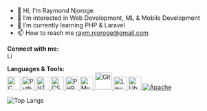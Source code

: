 - 👋 Hi, I’m Raymond Njoroge
- 👀 I’m interested in Web Development, ML & Mobile Development
- 🌱 I’m currently learning PHP & Laravel
- 📫 How to reach me raym.njoroge@gmail.com

**Connect with me:**<br>
<a href="https://www.linkedin.com/in/raymondnjoroge/">
  <img src="https://upload.wikimedia.org/wikipedia/commons/c/ca/LinkedIn_logo_initials.png" alt="LinkedIn" width="16" height="16">
</a>

**Languages & Tools:**<br>
<a href="https://en.wikipedia.org/wiki/C_(programming_language)">
  <img src="https://upload.wikimedia.org/wikipedia/commons/1/19/C_Logo.png" alt="C Language" width="30" height="30">
</a>
<a href="https://www.python.org/">
  <img src="https://upload.wikimedia.org/wikipedia/commons/c/c3/Python-logo-notext.svg" alt="Python" width="30" height="30">
</a>
<a href="https://developer.mozilla.org/en-US/docs/Web/HTML">
  <img src="https://upload.wikimedia.org/wikipedia/commons/6/61/HTML5_logo_and_wordmark.svg" alt="HTML5" width="30" height="30">
</a>
<a href="https://developer.mozilla.org/en-US/docs/Web/CSS">
  <img src="https://upload.wikimedia.org/wikipedia/commons/d/d5/CSS3_logo_and_wordmark.svg" alt="CSS3" width="30" height="30">
</a>
<a href="https://www.php.net/">
  <img src="https://upload.wikimedia.org/wikipedia/commons/2/27/PHP-logo.svg" alt="PHP" width="30" height="30">
</a>
<a href="https://www.mysql.com/">
  <img src="https://upload.wikimedia.org/wikipedia/en/d/dd/MySQL_logo.svg" alt="MySQL" width="30" height="30">
</a>
<a href="https://git-scm.com/">
  <img src="https://upload.wikimedia.org/wikipedia/commons/e/e0/Git-logo.svg" alt="Git" width="40" height="40">
</a>
<a href="https://www.linux.org/">
  <img src="https://upload.wikimedia.org/wikipedia/commons/a/af/Tux.png" alt="Linux" width="30" height="30">
</a>
<a href="https://ubuntu.com/">
  <img src="https://upload.wikimedia.org/wikipedia/commons/a/ab/Logo-ubuntu_cof-orange-hex.svg" alt="Ubuntu" width="30" height="30">
</a>
[![Apache](https://img.shields.io/badge/Apache-DB5C5C?style=for-the-badge&logo=apache&logoColor=white)](https://httpd.apache.org/)

![Top Langs](https://github-readme-stats.vercel.app/api/top-langs/?username=raynjoroge&layout=compact)

<!---
RayNjoroge/RayNjoroge is a ✨ special ✨ repository because its `README.md` (this file) appears on your GitHub profile.
You can click the Preview link to take a look at your changes.
--->
